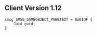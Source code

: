 ## Client Version 1.12

```rust,ignore
smsg SMSG_GAMEOBJECT_PAGETEXT = 0x01DF {
    Guid guid;    
}

```
